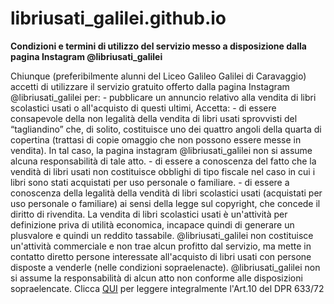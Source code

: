# libriusati_galilei.github.io
<html>
<body>
<b>Condizioni e termini di utilizzo del servizio messo a disposizione dalla pagina Instagram @libriusati_galilei</b>
<p>Chiunque (preferibilmente alunni del Liceo Galileo Galilei di Caravaggio) accetti di utilizzare il servizio gratuito offerto dalla pagina Instagram @libriusati_galilei per:
- pubblicare un annuncio relativo alla vendita di libri scolastici usati o all'acquisto di questi ultimi,
Accetta:
- di essere consapevole della non legalità della vendita di libri usati sprovvisti del “tagliandino” che, di solito, costituisce uno dei quattro angoli della quarta di copertina (trattasi di copie omaggio che non possono essere messe in vendita). In tal caso, la pagina instagram @libriusati_galilei non si assume alcuna responsabilità di tale atto.
- di essere a conoscenza del fatto che la vendità di libri usati non costituisce obblighi di tipo fiscale nel caso in cui i libri sono stati acquistati per uso personale o familiare.
- di essere a conoscenza della legalità della vendità di libri scolastici usati (acquistati per uso personale o familiare) ai sensi della legge sul copyright, che concede il diritto di rivendita.
La vendita di libri scolastici usati è un'attività per definizione priva di utilità economica, incapace quindi di generare un plusvalore e quindi un reddito tassabile.
@libriusati_galilei non costituisce un'attività commerciale e non trae alcun profitto dal servizio, ma mette in contatto diretto persone interessate all'acquisto di libri usati con persone disposte a venderle (nelle condizioni sopraelenacte).
@libriusati_galilei non si assume la responsabilità di alcun atto non conforme alle disposizioni sopraelencate.
Clicca <a href="https://www.gbsoftware.it/legginotizia.asp?IdNews=2650">QUI</a> per leggere integralmente l'Art.10 del DPR 633/72</p>
</body>
</html>
